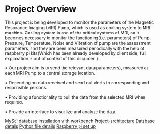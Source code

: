 # Project Overview
This project is being developed to monitor the parameters of the Magnetic Resonance Imaging (MRI) Pump, which is used as 
cooling system to MRI machine. 
Cooling system is one of the critical systems of MRI, so it becomes necessary to monitor the functioning(i.e. parameters) of Pump.
Pressure, Temperature, Noise and Vibration of pump are the assessment parameters, and they are been measured periodically 
with the help of raspberry pi kits(Which has been already developed by client side, full explanation is out of context of this document).

• Our project aim is to send the relevant data(parameters), measured at each MRI Pump to a central storage location.

• Depending on data received and send out alerts to corresponding and responsible persons.

• Providing a functionality to pull the data from the selected MRI when required.

• Provide an interface to visualize and analyze the data.

[MySql database installation with workbench](https://gitlab.com/rapuru/mripumpmonitoring/wikis/Database-installation-and-set-up)
[Project-architecture](https://gitlab.com/rapuru/mripumpmonitoring/wikis/Project-architecture)
[Database details](https://gitlab.com/rapuru/mripumpmonitoring/wikis/database-details)
[Python file details](https://gitlab.com/rapuru/mripumpmonitoring/wikis/python-file-details)
[Raspberry pi set up](https://gitlab.com/rapuru/mripumpmonitoring/wikis/raspberry-pi-set-up)

